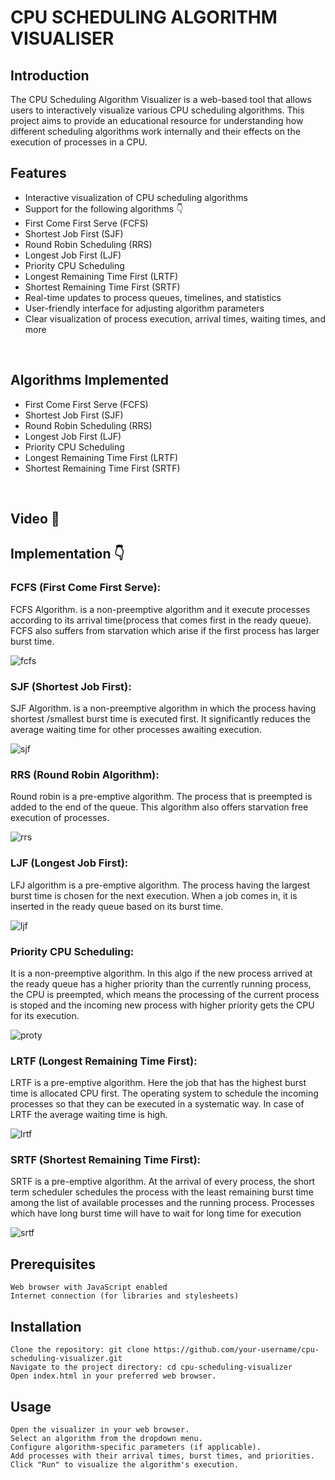 
# CPU SCHEDULING ALGORITHM VISUALISER

## Introduction <br>

The CPU Scheduling Algorithm Visualizer is a web-based tool that allows users to interactively visualize various CPU scheduling algorithms. This project aims to provide an educational resource for understanding how different scheduling algorithms work internally and their effects on the execution of processes in a CPU. <br>

## Features <br>
- Interactive visualization of CPU scheduling algorithms
- Support for the following algorithms 👇
- First Come First Serve (FCFS)
- Shortest Job First (SJF)
- Round Robin Scheduling (RRS)
- Longest Job First (LJF)
- Priority CPU Scheduling
- Longest Remaining Time First (LRTF)
- Shortest Remaining Time First (SRTF)
- Real-time updates to process queues, timelines, and statistics
- User-friendly interface for adjusting algorithm parameters
- Clear visualization of process execution, arrival times, waiting times, and more
<br>

## Algorithms Implemented
- First Come First Serve (FCFS)
- Shortest Job First (SJF)
- Round Robin Scheduling (RRS)
- Longest Job First (LJF)
- Priority CPU Scheduling
- Longest Remaining Time First (LRTF)
- Shortest Remaining Time First (SRTF)

<br>

## Video 🎥 <br>


## Implementation 👇


### FCFS (First Come First Serve):  <br>
FCFS Algorithm. is a non-preemptive algorithm and it execute processes according to its arrival time(process that comes first in the ready queue). FCFS also suffers from starvation which arise if the first process has larger burst time. <br>

![fcfs](https://github.com/PrinceSinghhub/CPU-SCHEDULING-ALGORITHM-VISUALISER/assets/71000042/3dedd47e-c940-4ac7-bb34-19cc0d528655)


### SJF (Shortest Job First):   <br>
SJF Algorithm. is a non-preemptive algorithm in which the process having shortest /smallest burst time is executed first. It significantly reduces the average waiting time for other processes awaiting execution. <br>


![sjf](https://github.com/PrinceSinghhub/CPU-SCHEDULING-ALGORITHM-VISUALISER/assets/71000042/eef6c64c-a190-4528-8ab0-99d4187dc55e)


### RRS (Round Robin Algorithm):  <br>
Round robin is a pre-emptive algorithm. The process that is preempted is added to the end of the queue. This algorithm also offers starvation free execution of processes.  <br>

![rrs](https://github.com/PrinceSinghhub/CPU-SCHEDULING-ALGORITHM-VISUALISER/assets/71000042/18792508-5482-4200-a5fd-e99da6850ef1)


### LJF (Longest Job First):  <br> 
LFJ algorithm is a pre-emptive algorithm. The process having the largest burst time is chosen for the next execution. When a job comes in, it is inserted in the ready queue based on its burst time. <br>

![ljf](https://github.com/PrinceSinghhub/CPU-SCHEDULING-ALGORITHM-VISUALISER/assets/71000042/b1dd5d75-623a-4829-9c1c-dd1924191fb8)


### Priority CPU Scheduling:  <br>
It is a non-preemptive algorithm. In this algo if the new process arrived at the ready queue has a higher priority than the currently running process, the CPU is preempted, which means the processing of the current process is stoped and the incoming new process with higher priority gets the CPU for its execution.  <br>

![proty](https://github.com/PrinceSinghhub/CPU-SCHEDULING-ALGORITHM-VISUALISER/assets/71000042/b097b7f0-37a3-4232-afe0-10b4e19e3191)


### LRTF (Longest Remaining Time First):   <br>
LRTF is a pre-emptive algorithm. Here the job that has the highest burst time is allocated CPU first. The operating system to schedule the incoming processes so that they can be executed in a systematic way. In case of LRTF the average waiting time is high.  <br>

![lrtf](https://github.com/PrinceSinghhub/CPU-SCHEDULING-ALGORITHM-VISUALISER/assets/71000042/d6ba43d7-c175-4254-9641-6b468e65d92b)



### SRTF (Shortest Remaining Time First):  <br>
SRTF is a pre-emptive algorithm. At the arrival of every process, the short term scheduler schedules the process with the least remaining burst time among the list of available processes and the running process. Processes which have long burst time will have to wait for long time for execution  <br>

![srtf](https://github.com/PrinceSinghhub/CPU-SCHEDULING-ALGORITHM-VISUALISER/assets/71000042/c0506b2d-c5e6-4506-826b-1210d567d7ea)

## Prerequisites

    Web browser with JavaScript enabled
    Internet connection (for libraries and stylesheets)

## Installation

    Clone the repository: git clone https://github.com/your-username/cpu-scheduling-visualizer.git
    Navigate to the project directory: cd cpu-scheduling-visualizer
    Open index.html in your preferred web browser.

## Usage

    Open the visualizer in your web browser.
    Select an algorithm from the dropdown menu.
    Configure algorithm-specific parameters (if applicable).
    Add processes with their arrival times, burst times, and priorities.
    Click "Run" to visualize the algorithm's execution.
